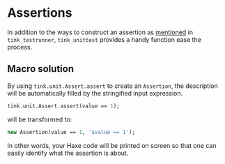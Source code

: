# Assertions

In addition to the ways to construct an assertion as [mentioned](https://haxetink.github.io/tink_testrunner/#/basics/assertion) in `tink_testrunner`, `tink_unittest` provides a handy function ease the process.

## Macro solution

By using `tink.unit.Assert.assert` to create an `Assertion`, 
the description will be automatically filled by the stringified input expression.

```haxe
tink.unit.Assert.assert(value == 1);
```

will be transformed to:

```haxe
new Assertion(value == 1, '$value == 1');
```

In other words, your Haxe code will be printed on screen so that one can easily
identify what the assertion is about.
